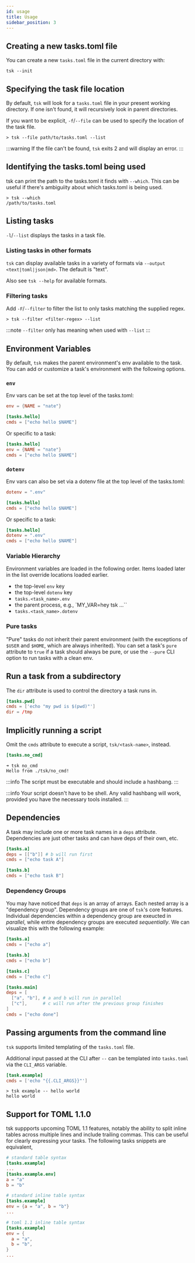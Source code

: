 ```yaml
---
id: usage
title: Usage
sidebar_position: 3
---
```


## Creating a new tasks.toml file

You can create a new `tasks.toml` file in the current directory with:

```shell
tsk --init
```

## Specifying the task file location

By default, `tsk` will look for a `tasks.toml` file in your present working directory. If one isn't found, it will recursively look in parent directories.

If you want to be explicit, `-f`/`--file` can be used to specify the location of the task file.

```shell
> tsk --file path/to/tasks.toml --list
```

:::warning
If the file can't be found, `tsk` exits 2 and will display an error.
:::

## Identifying the tasks.toml being used

tsk can print the path to the tasks.toml it finds with `--which`. This can be useful if there's ambiguiity about which tasks.toml is being used.

```shell
> tsk --which
/path/to/tasks.toml
```

## Listing tasks

`-l`/`--list` displays the tasks in a task file.

### Listing tasks in other formats

`tsk` can display available tasks in a variety of formats via `--output <text|toml|json|md>`. The default is "text".

Also see `tsk --help` for available formats.

### Filtering tasks

Add `-F`/`--filter` to filter the list to only tasks matching the supplied regex.

```shell
> tsk --filter <filter-regex> --list
```

:::note
`--filter` only has meaning when used with `--list`
:::

## Environment Variables

By default, `tsk` makes the parent environment's env available to the task. You can add or customize a task's environment with the following options.

### `env`

Env vars can be set at the top level of the tasks.toml:
```toml title="tasks.toml"
env = {NAME = "nate"}

[tasks.hello]
cmds = ["echo hello $NAME"]
```

Or specific to a task:
```toml title="tasks.toml"
[tasks.hello]
env = {NAME = "nate"}
cmds = ["echo hello $NAME"]
```

### `dotenv`

Env vars can also be set via a dotenv file at the top level of the tasks.toml:
```toml title="tasks.toml"
dotenv = ".env"

[tasks.hello]
cmds = ["echo hello $NAME"]
```

Or specific to a task:
```toml title="tasks.toml"
[tasks.hello]
dotenv = ".env"
cmds = ["echo hello $NAME"]
```

### Variable Hierarchy

Environment variables are loaded in the following order. Items loaded later in the list override locations loaded earlier.

- the top-level `env` key
- the top-level `dotenv` key
- `tasks.<task_name>.env`
- the parent process, e.g., `MY_VAR=hey tsk ...``
- `tasks.<task_name>.dotenv`

### Pure tasks

"Pure" tasks do not inherit their parent environment (with the exceptions of `$USER` and `$HOME`, which are always inherited). You can set a task's `pure` attribute to `true` if a task should always be pure, or use the `--pure` CLI option to run tasks with a clean env.

## Run a task from a subdirectory

The `dir` attribute is used to control the directory a task runs in.

```toml
[tasks.pwd]
cmds = ['echo "my pwd is $(pwd)"']
dir = /tmp
````

## Implicitly running a script

Omit the `cmds` attribute to execute a script, `tsk/<task-name>`, instead.

```toml title="tasks.toml"
[tasks.no_cmd]
````

```shell
➜ tsk no_cmd
Hello from ./tsk/no_cmd!
```

:::info
The script must be executable and should include a hashbang.
:::

:::info
Your script doesn't have to be shell. Any valid hashbang will work, provided you have the necessary tools installed.
:::

## Dependencies

A task may include one or more task names in a `deps` attribute. Dependencies are just other tasks and can have deps of their own, etc.

```toml title="tasks.toml"
[tasks.a]
deps = [["b"]] # b will run first
cmds = ["echo task A"]

[tasks.b]
cmds = ["echo task B"]
```

### Dependency Groups

You may have noticed that `deps` is an array of arrays. Each nested array is a "dependency group". Dependency groups are one of `tsk`'s core features. Individual dependencies within a dependency group are exeucted in *parallel*, while entire dependency groups are executed *sequentially*. We can visualize this with the following example:

```toml
[tasks.a]
cmds = ["echo a"]

[tasks.b]
cmds = ["echo b"]

[tasks.c]
cmds = ["echo c"]

[tasks.main]
deps = [
  ["a", "b"], # a and b will run in parallel
  ["c"],      # c will run after the previous group finishes
]
cmds = ["echo done"]
```
## Passing arguments from the command line

`tsk` supports limited templating of the `tasks.toml` file.

Additional input passed at the CLI after `--` can be templated into `tasks.toml` via the `CLI_ARGS` variable.

```toml
[task.example]
cmds = ['echo "{{.CLI_ARGS}}"']
```

```shell
> tsk example -- hello world
hello world
```

## Support for TOML 1.1.0

tsk suppports upcoming TOML 1.1 features, notably the ability to split inline tables across multiple lines and include trailing commas. This can be useful for clearly expressing your tasks. The following tasks snippets are equivalent,

```toml
# standard table syntax
[tasks.example]
...
[tasks.example.env]
a = "a"
b = "b"
```

```toml
# standard inline table syntax
[tasks.example]
env = {a = "a", b = "b"}
...
```

```toml
# toml 1.1 inline table syntax
[tasks.example]
env = {
  a = "a",
  b = "b",
}
...
```
